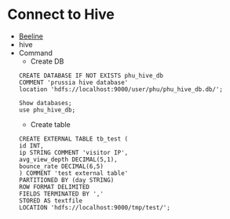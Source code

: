 # Connect to Hive

- [Beeline](https://cwiki.apache.org/confluence/display/Hive/HiveServer2+Clients)
- hive
- Command
  - Create DB
  ```
  CREATE DATABASE IF NOT EXISTS phu_hive_db
  COMMENT 'prussia hive database'
  location 'hdfs://localhost:9000/user/phu/phu_hive_db.db/';
  
  Show databases;
  use phu_hive_db;
  ```
  - Create table
  ```
  CREATE EXTERNAL TABLE tb_test (
  id INT,
  ip STRING COMMENT 'visitor IP',
  avg_view_depth DECIMAL(5,1),
  bounce_rate DECIMAL(6,5)
  ) COMMENT 'test external table'
  PARTITIONED BY (day STRING)
  ROW FORMAT DELIMITED
  FIELDS TERMINATED BY ','
  STORED AS textfile
  LOCATION 'hdfs://localhost:9000/tmp/test/';
  
  ```

